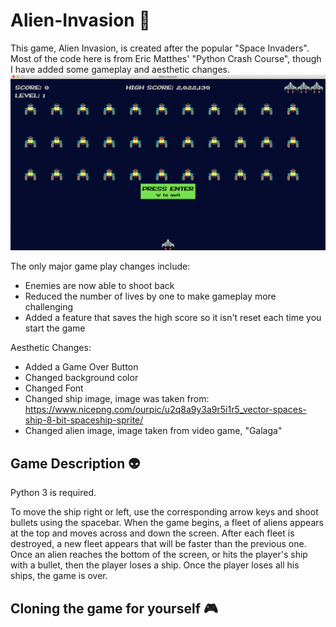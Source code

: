 # Alien-Invasion 🚀
This game, Alien Invasion, is created after the popular "Space Invaders". Most of the code here is from Eric Matthes' "Python Crash Course", though I have added  some gameplay and aesthetic changes.
![Alien Invasion Start Screen](/startscreen.png)

The only major game play changes include:
* Enemies are now able to shoot back
* Reduced the number of lives by one to make gameplay more challenging
* Added a feature that saves the high score so it isn't reset each time you start the game

Aesthetic Changes:
* Added a Game Over Button
* Changed background color
* Changed Font
* Changed ship image, image was taken from:
https://www.nicepng.com/ourpic/u2q8a9y3a9r5i1r5_vector-spaces-ship-8-bit-spaceship-sprite/
* Changed alien image, image taken from video game, "Galaga"

## Game Description 👽
  
Python 3 is required.

To move the ship right or left, use the corresponding arrow keys and shoot bullets using the spacebar. When the game begins, a fleet of aliens appears at the top and moves across and down the screen. After each fleet is destroyed, a new fleet appears that will be faster than the previous one. Once an alien reaches the bottom of the screen, or hits the player's ship with a bullet, then the player loses a ship. Once the player loses all his ships, the game is over.

## Cloning the game for yourself 🎮

```
